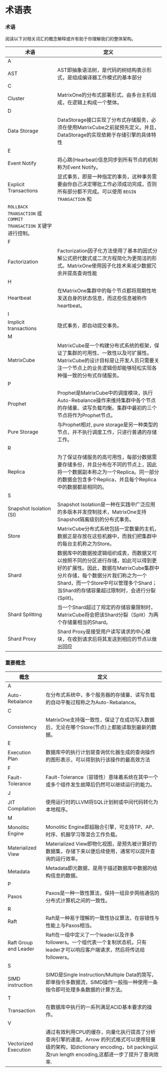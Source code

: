 # **术语表**

### **术语**

阅读以下对相关词汇的概念解释或许有助于你理解我们的整体架构。

|  术语   | 定义   |
|  ----  | ----  |
| A  |  |
| AST  | AST即抽象语法树，是代码的树结构表示形式，是组成编译器工作模式的基本部分|
| C  |  |
| Cluster  | MatrixOne的分布式部署形式，由多台主机组成，在逻辑上构成一个整体。|
| D  |  |
 | Data Storage  | DataStorage接口实现了分布式存储服务，必须在使用MatrixCube之前就预先定义。并且，DataStorage的实现依赖于存储引擎的具体特性 |
| E  |  |
  | Event Notify | 将心跳(Hearbeat)信息同步到所有节点的机制称为Event Notify。|
  | Explicit Transactions| 显式事务，即是一种指定的事务，这种事务需要由你自己决定哪批工作必须成功完成，否则所有部分都不完成。可以使用 `BEGIN TRANSACTION` 和
`ROLLBACK TRANSACTION` 或 `COMMIT TRANSACTION` 关键字进行控制。|
  | F  |  |
  | Factorization | Factorization因子化方法使用了基本的因式分解公式把代数式或二次方程简化为更简洁的形式。MatrixOne使用因子化技术来减少数据冗余并提高查询性能 |
  | H  |  |
  | Heartbeat | 在MatrixOne集群中的每个节点都将周期性地发送自身的状态信息，而这些信息被称作heartbeat。 |
  |I|  |
  | Implicit transactions| 隐式事务，即自动提交事务。 |
 | M  |  |
  | MatrixCube | MatrixCube是一个构建分布式系统的框架，保证了集群的可用性、一致性以及可扩展性。MatrixCube的设计目标是让开发人员只需要关注一个节点上的业务逻辑但却能够轻松实现各种强一致的分布式存储服务。|
 | P  |  |
  | Prophet | Prophet是MatrixCube中的调度模块，执行Auto-Rebalance操作来维持集群中各个节点的存储量、读写负载均衡。集群中最初的三个节点将作为Prophet节点。|
   | Pure Storage | 与Prophet相对, pure storage是另一种类型的节点，并不执行调度工作，只进行普通的存储工作。|
| R  |  |
  | Replica | 为了保证存储服务的高可用性，每部分数据需要存储多份，并且分布在不同的节点上，因此将一个数据副本称之为一个Replica。同一部分的数据会包含多个Replica，并且每个Replica中的数据都是相同的。 |
  | S  |  |
  | Snapshot Isolation (SI) | Snapshot Isolation是一种在实践中广泛应用的多版本并发控制技术，MatrixOne支持Snapshot隔离级别的分布式事务。|
 | Store |MatrixCube分布式系统包括一定数量的主机，数据正是存放在这些机器中，而我们把集群中的每台主机称之为Store。|
  | Shard | 数据库中的数据按逻辑组织成表，而数据又可以按照不同的分区进行存储，如此可以得到更好的扩展性。因此，数据在MatrixCube集群中分片存储，每个数据分片我们称之为一个Shard，而一个Store中可以管理多个Shard；当Shard的存储容量超过限制时，会进行分裂(Split)。 |
 | Shard Splitting | 当一个Shard超过了规定的存储容量限制时，MatrixCube将会把该Shard分裂（Split）为两个存储量相当的Shard。 |
  | Shard Proxy | Shard Proxy是接受用户读写请求的中心模块，在收到请求后将其发送到相应的节点以做出回应|

### **重要概念**

|  概念   |定义   |
|  ----  | ----  |
| A  |  |
| Auto-Rebalance  | 在分布式系统中，多个服务器的存储量、读写负载的自动平衡过程称之为Auto-Rebalance。|
| C  |  |
| Consistency  | MatrixOne支持强一致性，保证了在成功写入数据后，无论在哪个Store(节点)上都能读取到最新的数据。|
| E  |  |
| Execution Plan  |  数据库中的执行计划是查询优化器生成的查询操作的图形表示，可以得到执行该操作的最高效方法 |
| F  |  |
| Fault-Tolerance  | Fault-Tolerance（容错性）意味着系统在其中一个或多个组件发生故障后仍然可以继续运行的能力。|
| J  |  |
| JIT Compilation  |使用运行时的LLVM将SQL计划树或中间代码转化为本地程序。|
| M  |  |
| Monolitic Engine  | Monolitic Engine即超融合引擎，可支持TP、AP、时序、机器学习等混合工作负载。  |
| Materialized View  |Materialized View即物化视图，是预先被计算好的数据集，存储下来以便后续使用，通常可以提升查询的运行效率。 |
| Metadata  | Metadata即元数据，是用于描述数据库中数据的结构信息的数据。|
| P  |  |
| Paxos  | Paxos是一种一致性算法，保持一组异步网络通信的分布式计算机之间的一致性。 |
| R  |  |
| Raft  | Raft是一种易于理解的一致性协议算法，在容错性与性能上与Paxos相当。 |
| Raft Group and Leader | Raft在一组中定义了一个leader以及许多followers。一个组代表一个复制状态机，只有leader才可以响应客户端请求，然后将传达给followers。 |
| S  |  |
| SIMD instruction | SIMD是Single Instruction/Multiple Data的简写，即单指令多数据流，SIMD操作一般指一种使用一条指令即可处理多条数据的计算方法。 |
| T  |  |
| Transaction |  在数据库中执行的一系列满足ACID基本要求的操作。|
| V  |  |
| Vectorized Execution  |通过有效利用CPU的缓存，向量化执行提高了分析查询引擎的速度。Arrow 的列式格式可以使用轻量级的架构，如dictionary encoding，bit packing以及run length encoding,这都进一步了提升了查询效率.|
